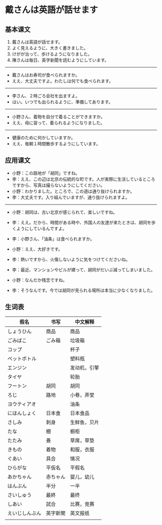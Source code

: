 # 戴さんは英語が話せます

## 基本课文

1. 戴さんは英語が話せます。
2. よく見えるように、大きく書きました。
3. けがが治って、歩けるようになりました。
4. 陳さんは毎日、英字新聞を読むようにしています。

---

- 戴さんはお寿司が食べられますか。
- ええ、大丈夫ですよ。わたしは何でも食べられます。

---

- 李さん、２時ごろ会社を出ますよ。
- はい。いつでも出られるように、準備してあります。

---

- 小野さん、着物を自分で着ることができますか。
- ええ、母に習って、着られるようになりました。

---

- 健康のために何かしていますか。
- ええ、毎朝１時間散歩するようにしています。

## 应用课文

- 小野：この路地が「胡同」ですね。
- 李：ええ、この辺は北京の伝統的な町です。人が実際に生活しているところですから、写真は撮らないようにしてください。
- 小野：わかりました。ところで、この道は通り抜けられますか。
- 李：大丈夫です。入り組んでいますが、通り抜けられますよ。

---

- 小野：胡同は、古い北京が感じられて、楽しいですね。
- 李：ええ。だから、時間がある時や、外国人の友達が来たときは、胡同を歩くようにしているんですよ。

- 李：小野さん、「油条」は食べられますか。
- 小野：ええ、大好きです。
- 李：熱いですから、火傷しないように気をつけてくださいね。
- 李：最近、マンションやビルが建って、胡同がだいぶ減ってしまいました。
- 小野：なんだか残念ですね。
- 李：そうなんです。今では胡同が見られる場所は本当に少なくなりました。

## 生词表

| 假名           | 书写     | 中文解释     |
| -------------- | -------- | ------------ |
| しょうひん     | 商品     | 商品         |
| ごみばこ       | ごみ箱   | 垃圾箱       |
| コップ         |          | 杯子         |
| ベットボトル   |          | 塑料瓶       |
| エンジン       |          | 发动机，引擎 |
| タイヤ         |          | 轮胎         |
| フートン       | 胡同     | 胡同         |
| ろじ           | 路地     | 小巷，弄堂   |
| ヨウティアオ   |          | 油条         |
| にほんしょく   | 日本食   | 日本食品     |
| さしみ         | 刺身     | 生鲜鱼，贝片 |
| たな           | 棚       | 橱柜         |
| たたみ         | 畳       | 草席，草垫   |
| きもの         | 着物     | 和服，衣服   |
| ぐあい         | 具合     | 情况         |
| ひらがな       | 平仮名   | 平假名       |
| あかちゃん     | 赤ちゃん | 婴儿，幼儿   |
| はんぶん       | 半分     | 一半         |
| さいしゅう     | 最終     | 最终         |
| しあい         | 試合     | 比赛，竞赛   |
| えいじしんぶん | 英字新聞 | 英文报纸     |
|                |          |              |
